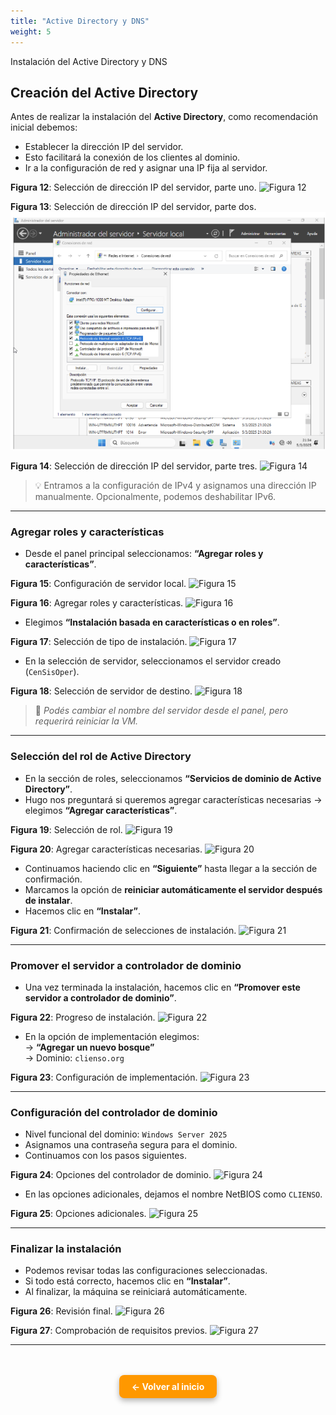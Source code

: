 ```yaml
---
title: "Active Directory y DNS"
weight: 5
---
```


Instalación del Active Directory y DNS

<!--more-->

## Creación del Active Directory

Antes de realizar la instalación del **Active Directory**, como recomendación inicial debemos:

- Establecer la dirección IP del servidor.
- Esto facilitará la conexión de los clientes al dominio.
- Ir a la configuración de red y asignar una IP fija al servidor.

**Figura 12**: Selección de dirección IP del servidor, parte uno.
![Figura 12](https://katherine506.github.io/clienSO/images/12.png)

**Figura 13**: Selección de dirección IP del servidor, parte dos.
![Figura 13](../static/images/13.png)

**Figura 14**: Selección de dirección IP del servidor, parte tres.
![Figura 14](/images/14.png)

> 💡 Entramos a la configuración de IPv4 y asignamos una dirección IP manualmente. Opcionalmente, podemos deshabilitar IPv6.

---

### Agregar roles y características

- Desde el panel principal seleccionamos: **“Agregar roles y características”**.

**Figura 15**: Configuración de servidor local.
![Figura 15](/images/15.png)

**Figura 16**: Agregar roles y características.
![Figura 16](/images/16.png)

- Elegimos **“Instalación basada en características o en roles”**.

**Figura 17**: Selección de tipo de instalación.
![Figura 17](/images/17.png)

- En la selección de servidor, seleccionamos el servidor creado (`CenSisOper`).

**Figura 18**: Selección de servidor de destino.
![Figura 18](/images/18.png)

> 📝 _Podés cambiar el nombre del servidor desde el panel, pero requerirá reiniciar la VM._

---

### Selección del rol de Active Directory

- En la sección de roles, seleccionamos **“Servicios de dominio de Active Directory”**.
- Hugo nos preguntará si queremos agregar características necesarias → elegimos **“Agregar características”**.

**Figura 19**: Selección de rol.
![Figura 19](/images/19.png)

**Figura 20**: Agregar características necesarias.
![Figura 20](/images/20.png)

- Continuamos haciendo clic en **“Siguiente”** hasta llegar a la sección de confirmación.
- Marcamos la opción de **reiniciar automáticamente el servidor después de instalar**.
- Hacemos clic en **“Instalar”**.

**Figura 21**: Confirmación de selecciones de instalación.
![Figura 21](/images/21.png)

---

### Promover el servidor a controlador de dominio

- Una vez terminada la instalación, hacemos clic en **“Promover este servidor a controlador de dominio”**.

**Figura 22**: Progreso de instalación.
![Figura 22](/images/22.png)

- En la opción de implementación elegimos:  
  → **“Agregar un nuevo bosque”**  
  → Dominio: `clienso.org`

**Figura 23**: Configuración de implementación.
![Figura 23](/images/23.png)

---

### Configuración del controlador de dominio

- Nivel funcional del dominio: `Windows Server 2025`
- Asignamos una contraseña segura para el dominio.
- Continuamos con los pasos siguientes.

**Figura 24**: Opciones del controlador de dominio.
![Figura 24](/images/24.png)

- En las opciones adicionales, dejamos el nombre NetBIOS como `CLIENSO`.

**Figura 25**: Opciones adicionales.
![Figura 25](/images/25.png)

---

### Finalizar la instalación

- Podemos revisar todas las configuraciones seleccionadas.
- Si todo está correcto, hacemos clic en **“Instalar”**.
- Al finalizar, la máquina se reiniciará automáticamente.

**Figura 26**: Revisión final.
![Figura 26](/images/26.png)

**Figura 27**: Comprobación de requisitos previos.
![Figura 27](/images/27.png)

---

<div style="text-align: center; margin-top: 3rem;">
  <a href="/" style="
    display: inline-block;
    background-color: #ff9800;
    color: white;
    padding: 10px 20px;
    border-radius: 8px;
    text-decoration: none;
    font-weight: bold;
    box-shadow: 0 4px 10px rgba(0, 0, 0, 0.3);
    transition: background-color 0.2s ease;">
    ← Volver al inicio
  </a>
</div>

